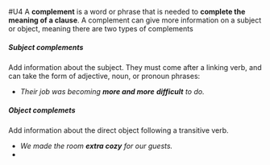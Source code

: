 #U4
A **complement** is a word or phrase that is needed to **complete the meaning of a clause**. A complement can give more information on a subject or object, meaning there are two types of complements

##### Subject complements
Add information about the subject. They must come after a linking verb, and can take the form of adjective, noun, or pronoun phrases:
- _Their job was becoming **more and more** **difficult** to do._

##### Object complemets
Add information about the direct object following a transitive verb.
-  _We made the room **extra cozy** for our guests._
- 